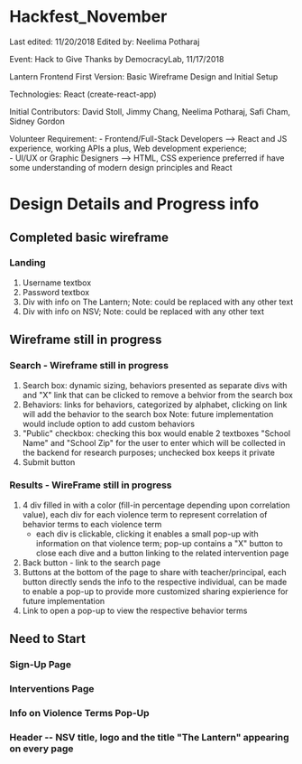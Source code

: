 # Hackfest_November 
Last edited: 11/20/2018
Edited by: Neelima Potharaj 

Event: Hack to Give Thanks by DemocracyLab, 11/17/2018

Lantern Frontend First Version: Basic Wireframe Design and Initial Setup 

Technologies: React (create-react-app) 

Initial Contributors: David Stoll, Jimmy Chang, Neelima Potharaj, Safi Cham, Sidney Gordon 

Volunteer Requirement: 
    - Frontend/Full-Stack Developers --> React and JS experience, working APIs a plus, Web development experience;   
    - UI/UX or Graphic Designers --> HTML, CSS experience preferred if have some understanding of modern design principles and React 

# Design Details and Progress info 

## Completed basic wireframe
### Landing 
1. Username textbox
2. Password textbox
3. Div with info on The Lantern; Note: could be replaced with any other text 
4. Div with info on NSV; Note: could be replaced with any other text 

## Wireframe still in progress 
### Search - Wireframe still in progress
1. Search box: dynamic sizing, behaviors presented as separate divs with and "X" link that can be clicked to remove a behvior from the search box
2. Behaviors: links for behaviors, categorized by alphabet, clicking on link will add the behavior to the search box
   Note: future implementation would include option to add custom behaviors 
3. "Public" checkbox: checking this box would enable 2 textboxes "School Name" and "School Zip" for the user to enter which will be collected in the backend for research purposes; unchecked box keeps it private 
4. Submit button
### Results - WireFrame still in progress
1. 4 div filled in with a color (fill-in percentage depending upon correlation value), each div for each violence term to represent correlation of behavior terms to each violence term
    - each div is clickable, clicking it enables a small pop-up with information on that violence term; pop-up contains a "X" button to       close each dive and a button linking to the related intervention page 
2. Back button - link to the search page 
3. Buttons at the bottom of the page to share with teacher/principal, each button directly sends the info to the respective individual, can be made to enable a pop-up to provide more customized sharing expierience for future implementation 
4. Link to open a pop-up to view the respective behavior terms 

## Need to Start 
### Sign-Up Page 
### Interventions Page 
### Info on Violence Terms Pop-Up 
### Header -- NSV title, logo and the title "The Lantern" appearing on every page 





